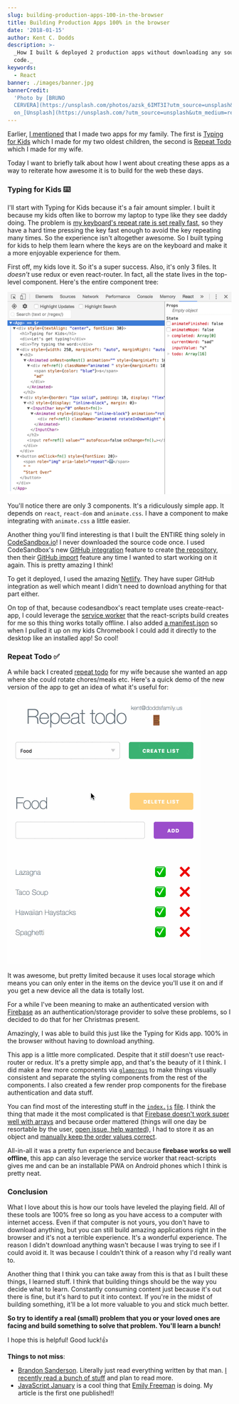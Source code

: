 ```yaml
---
slug: building-production-apps-100-in-the-browser
title: Building Production Apps 100% in the browser
date: '2018-01-15'
author: Kent C. Dodds
description: >-
  _How I built & deployed 2 production apps without downloading any source
  code._
keywords:
  - React
banner: ./images/banner.jpg
bannerCredit:
  'Photo by [BRUNO
  CERVERA](https://unsplash.com/photos/azsk_6IMT3I?utm_source=unsplash&utm_medium=referral&utm_content=creditCopyText)
  on_[Unsplash](https://unsplash.com/?utm_source=unsplash&utm_medium=referral&utm_content=creditCopyText)'
---
```


Earlier, [I mentioned](https://blog.kentcdodds.com/merry-christmas-77b4380b8cf9)
that I made two apps for my family. The first is
[Typing for Kids](https://typing-for-kids.netlify.com/) which I made for my two
oldest children, the second is [Repeat Todo](https://repeat-todo.com/) which I
made for my wife.

Today I want to briefly talk about how I went about creating these apps as a way
to reiterate how awesome it is to build for the web these days.

### Typing for Kids ⌨️

I'll start with Typing for Kids because it's a fair amount simpler. I built it
because my kids often like to borrow my laptop to type like they see daddy
doing. The problem is
[my keyboard's repeat rate is set really fast](https://apple.stackexchange.com/questions/10467/how-to-increase-keyboard-key-repeat-rate-on-os-x),
so they have a hard time pressing the key fast enough to avoid the key repeating
many times. So the experience isn't altogether awesome. So I built typing for
kids to help them learn where the keys are on the keyboard and make it a more
enjoyable experience for them.

First off, my kids love it. So it's a super success. Also, it's only 3 files. It
_doesn't_ use redux or even react-router. In fact, all the state lives in the
top-level component. Here's the entire component tree:

![entire component tree](./images/0.png)

You'll notice there are only 3 components. It's a ridiculously simple app. It
depends on `react`, `react-dom` and `animate.css`. I have a component to make
integrating with `animate.css` a little easier.

Another thing you'll find interesting is that I built the ENTIRE thing solely in
[CodeSandbox.io](http://codesandbox.io/)! I never downloaded the source code
once. I used CodeSandbox's new
[GitHub integration](https://hackernoon.com/announcing-codesandbox-2-0-938cff3a0fcb)
feature to create
[the repository](https://github.com/kentcdodds/typing-for-kids), then their
[GitHub import](https://codesandbox.io/s/github) feature any time I wanted to
start working on it again. This is pretty amazing I think!

To get it deployed, I used the amazing [Netlify](https://netlify.com/). They
have super GitHub integration as well which meant I didn't need to download
anything for that part either.

On top of that, because codesandbox's react template uses create-react-app, I
could leverage the
[service worker](https://github.com/facebookincubator/create-react-app/blob/master/packages/react-scripts/template/README.md#making-a-progressive-web-app)
that the react-scripts build creates for me so this thing works totally offline.
I also added
[a manifest.json](https://github.com/kentcdodds/typing-for-kids/blob/7a8ff3fd0580258493b0963739dffbe596141277/public/manifest.json)
so when I pulled it up on my kids Chromebook I could add it directly to the
desktop like an installed app! So cool!

### Repeat Todo ✅

A while back I created [repeat todo](https://repeat-todo.surge.sh/) for my wife
because she wanted an app where she could rotate chores/meals etc. Here's a
quick demo of the new version of the app to get an idea of what it's useful for:

![demo of repeat todo](./images/1.gif)

It was awesome, but pretty limited because it uses local storage which means you
can only enter in the items on the device you'll use it on and if you get a new
device all the data is totally lost.

For a while I've been meaning to make an authenticated version with
[Firebase](https://firebase.google.com/) as an authentication/storage provider
to solve these problems, so I decided to do that for her Christmas present.

Amazingly, I was able to build this just like the Typing for Kids app. 100% in
the browser without having to download anything.

This app is a little more complicated. Despite that it _still_ doesn't use
react-router or redux. It's a pretty simple app, and that's the beauty of it I
think. I did make a few more components via
[`glamorous`](https://glamorous.rocks/) to make things visually consistent and
separate the styling components from the rest of the components. I also created
a few render prop components for the firebase authentication and data stuff.

You can find most of the interesting stuff in the
[`index.js`](https://github.com/kentcdodds/repeat-todo-v2/blob/master/src/index.js)
[file](https://github.com/kentcdodds/repeat-todo-v2/blob/master/src/index.js). I
think the thing that made it the most complicated is that
[Firebase doesn't work super well with arrays](https://firebase.googleblog.com/2014/04/best-practices-arrays-in-firebase.html)
and because order mattered (things will one day be resortable by the user,
[open issue, help wanted](https://github.com/kentcdodds/repeat-todo-v2/issues/2)),
I had to store it as an object and
[manually keep the order values correct](https://github.com/kentcdodds/repeat-todo-v2/blob/66e27104ba551f2637210347bab8ec06bdb90c47/src/index.js#L308-L337).

All-in-all it was a pretty fun experience and because **firebase works so well
offline**, this app can also leverage the service worker that react-scripts
gives me and can be an installable PWA on Android phones which I think is pretty
neat.

### Conclusion

What I love about this is how our tools have leveled the playing field. All of
these tools are 100% free so long as you have access to a computer with internet
access. Even if that computer is not yours, you don't have to download anything,
but you can still build amazing applications right in the browser and it's not a
terrible experience. It's a wonderful experience. The reason I didn't download
anything wasn't because I was trying to see if I could avoid it. It was because
I couldn't think of a reason why I'd really want to.

Another thing that I think you can take away from this is that as I built these
things, I learned stuff. I think that building things should be the way you
decide what to learn. Constantly consuming content just because it's out there
is fine, but it's hard to put it into context. If you're in the midst of
building something, it'll be a lot more valuable to you and stick much better.

**So try to identify a real (small) problem that you or your loved ones are
facing and build something to solve that problem. You'll learn a bunch!**

I hope this is helpful! Good luck!👍

**Things to not miss**:

- [Brandon Sanderson](https://brandonsanderson.com/). Literally just read
  everything written by that man.
  [I recently read a bunch of stuff](https://twitter.com/kentcdodds/status/947657545056841728)
  and plan to read more.
- [JavaScript January](https://www.javascriptjanuary.com/) is a cool thing that
  [Emily Freeman](https://twitter.com/editingemily) is doing. My article is the
  first one published!!
